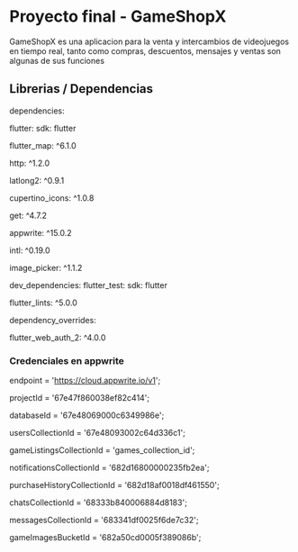# Proyecto final - GameShopX

GameShopX es una aplicacion para la venta y intercambios de videojuegos en tiempo real, tanto como compras, descuentos, mensajes y ventas son algunas de sus funciones

## Librerias / Dependencias

dependencies:

  flutter:
    sdk: flutter
    
  flutter_map: ^6.1.0
  
  http: ^1.2.0
  
  latlong2: ^0.9.1
  
  cupertino_icons: ^1.0.8
  
  get: ^4.7.2
  
  appwrite: ^15.0.2
  
  intl: ^0.19.0
  
  image_picker: ^1.1.2
  

dev_dependencies:
  flutter_test:
    sdk: flutter
    
  flutter_lints: ^5.0.0

dependency_overrides:

  flutter_web_auth_2: ^4.0.0

### Credenciales en appwrite

endpoint = 'https://cloud.appwrite.io/v1';

projectId = '67e47f860038ef82c414';

databaseId = '67e48069000c6349986e'; 

usersCollectionId = '67e48093002c64d336c1'; 

gameListingsCollectionId = 'games_collection_id'; 

notificationsCollectionId = '682d16800000235fb2ea'; 

purchaseHistoryCollectionId = '682d18af0018df461550'; 

chatsCollectionId = '68333b840006884d8183';       

messagesCollectionId = '683341df0025f6de7c32';  

gameImagesBucketId = '682a50cd0005f389086b';
